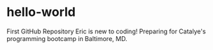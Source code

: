 # hello-world
First GitHub Repository
Eric is new to coding! Preparing for Catalye's programming bootcamp in Baltimore, MD. 
